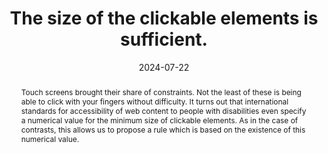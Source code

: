 ---
N: '181'
Rubrique: Présentation
title: The size of the clickable elements is sufficient. 
abstract: Touch screens brought their share of constraints. Not the least of these is being able to click with your fingers without difficulty. It turns out that international standards for accessibility of web content to people with disabilities even specify a numerical value for the minimum size of clickable elements. As in the case of contrasts, this allows us to propose a rule which is based on the existence of this numerical value.
categories: ["Presentation"]
agrege: O4181-E061
opquast: '4 181'
indiceebook: '61'
description: "Rule n° 061"
before: "060"
weight: "061"
after: "062"
actif: '1'
layout: rules
date: 2024-07-22
tags: ["Accessibility", ""]
objectif: ["Allow the user to click on interactive elements.
", "Limit false and unnecessary manipulations.", "Improve compatibility with mobile terminals.", "Improve the accessibility of content for people with disabilities."]
Meo: ["Give each clickable element (buttons, links) a default size of at least 44 by 44 pixels"]
Controle: ["check that the default size of each clickable element (buttons, links) is at least 44 by 44 pixels"
]
epubcheck: 
ace: 
humancheck: true
Source: ["Opquast"]
Referentiel: [""]
Steps: ["conception", ""]
---